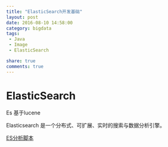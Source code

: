 ```yaml
---
title: "ElasticSearch开发基础"
layout: post
date: 2016-08-10 14:58:00
category: bigdata
tags:
 - Java
 - Image
 - ElasticSearch

share: true
comments: true
---
```


# ElasticSearch

Es 基于lucene

Elasticsearch 是一个分布式、可扩展、实时的搜索与数据分析引擎。

[ES分析脚本](https://github.com/oldratlee/useful-scripts)


